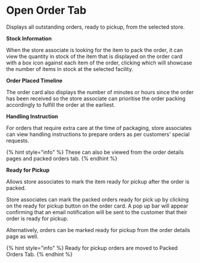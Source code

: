 # Open Order Tab

Displays all outstanding orders, ready to pickup, from the selected store.

**Stock Information**

When the store associate is looking for the item to pack the order, it can view the quantity in stock of the item that is displayed on the order card with a box icon against each item of the order, clicking which will showcase the number of items in stock at the selected facility.

**Order Placed Timeline**

The order card also displays the number of minutes or hours since the order has been received so the store associate can prioritise the order packing accordingly to fulfill the order at the earliest.

**Handling Instruction**&#x20;

For orders that require extra care at the time of packaging, store associates can view handling instructions to prepare orders as per customers’ special requests.

{% hint style="info" %}
These can also be viewed from the order details pages and packed orders tab.
{% endhint %}

**Ready for Pickup**

Allows store associates to mark the item ready for pickup after the order is packed.

Store associates can mark the packed orders ready for pick up by clicking on the ready for pickup button on the order card. A pop up bar will appear confirming that an email notification will be sent to the customer that their order is ready for pickup.

Alternatively, orders can be marked ready for pickup from the order details page as well.

{% hint style="info" %}
Ready for pickup orders are moved to Packed Orders Tab.
{% endhint %}
